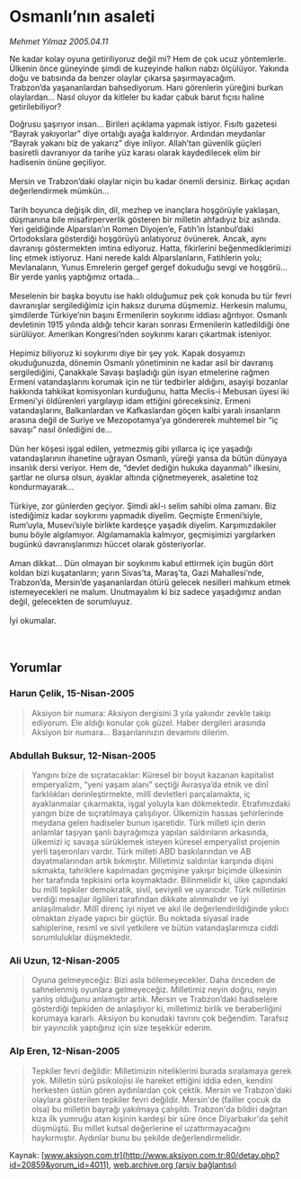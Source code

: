 # Osmanlı’nın asaleti

*Mehmet Yılmaz 2005.04.11*

<div bgcolor="#FFFFFF">
 <font class="content">
  <p>
  </p>
 </font>
 <font class="content">
  Ne kadar kolay oyuna getiriliyoruz değil mi? Hem de çok ucuz yöntemlerle. Ülkenin önce güneyinde şimdi de kuzeyinde halkın nabzı ölçülüyor. Yakında doğu ve batısında da benzer olaylar çıkarsa şaşırmayacağım.
  <br>
   Trabzon’da yaşananlardan bahsediyorum. Hani görenlerin yüreğini burkan olaylardan… Nasıl oluyor da kitleler bu kadar çabuk barut fıçısı haline getirilebiliyor?
  </br>
 </font>
 <p>
  <font class="content">
   Doğrusu şaşırıyor insan… Birileri açıklama yapmak istiyor. Fısıltı gazetesi “Bayrak yakıyorlar” diye ortalığı ayağa kaldırıyor. Ardından meydanlar “Bayrak yakanı biz de yakarız” diye inliyor. Allah’tan güvenlik güçleri basiretli davranıyor da tarihe yüz karası olarak kaydedilecek elim bir hadisenin önüne geçiliyor.
   <br>
    <br/>
    Mersin ve Trabzon’daki olaylar niçin bu kadar önemli dersiniz. Birkaç açıdan değerlendirmek mümkün…
    <br/>
    <br/>
    Tarih boyunca değişik din, dil, mezhep ve inançlara hoşgörüyle yaklaşan, düşmanına bile misafirperverlik gösteren bir milletin ahfadıyız biz aslında. Yeri geldiğinde Alparslan’ın Romen Diyojen’e, Fatih’in İstanbul’daki Ortodokslara gösterdiği hoşgörüyü anlatıyoruz övünerek. Ancak, aynı davranışı göstermekten imtina ediyoruz. Hatta, fikirlerini beğenmediklerimizi linç etmek istiyoruz. Hani nerede kaldı Alparslanların, Fatihlerin yolu; Mevlanaların, Yunus Emrelerin gergef gergef dokuduğu sevgi ve hoşgörü… Bir yerde yanlış yaptığımız ortada…
    <br/>
    <br/>
    Meselenin bir başka boyutu ise haklı olduğumuz pek çok konuda bu tür fevri davranışlar sergilediğimiz için haksız duruma düşmemiz. Herkesin malumu, şimdilerde Türkiye’nin başını Ermenilerin soykırımı iddiası ağrıtıyor. Osmanlı devletinin 1915 yılında aldığı tehcir kararı sonrası Ermenilerin katledildiği öne sürülüyor. Amerikan Kongresi’nden soykırımı kararı çıkartmak isteniyor.
    <br/>
    <br/>
    Hepimiz biliyoruz ki soykırımı diye bir şey yok. Kapak dosyamızı okuduğunuzda, dönemin Osmanlı yönetiminin ne kadar asil bir davranış sergilediğini, Çanakkale Savaşı başladığı gün isyan etmelerine rağmen Ermeni vatandaşlarını korumak için ne tür tedbirler aldığını, asayişi bozanlar hakkında tahkikat komisyonları kurduğunu, hatta Meclis-i Mebusan üyesi iki Ermeni’yi öldürenleri yargılayıp idam ettiğini göreceksiniz. Ermeni vatandaşlarını, Balkanlardan ve Kafkaslardan göçen kalbi yaralı insanların arasına değil de Suriye ve Mezopotamya’ya göndererek muhtemel bir “iç savaşı” nasıl önlediğini de…
    <br/>
    <br/>
    Dün her köşesi işgal edilen, yetmezmiş gibi yıllarca iç içe yaşadığı vatandaşlarının ihanetine uğrayan Osmanlı, yüreği yansa da bütün dünyaya insanlık dersi veriyor. Hem de, “devlet dediğin hukuka dayanmalı” ilkesini, şartlar ne olursa olsun, ayaklar altında çiğnetmeyerek, asaletine toz kondurmayarak…
    <br/>
    <br/>
    Türkiye, zor günlerden geçiyor. Şimdi akl-ı selim sahibi olma zamanı. Biz istediğimiz kadar soykırımı yapmadık diyelim. Geçmişte Ermeni’siyle, Rum’uyla, Musevi’siyle birlikte kardeşçe yaşadık diyelim. Karşımızdakiler bunu böyle algılamıyor. Algılamamakla kalmıyor, geçmişimizi yargılarken bugünkü davranışlarımızı hüccet olarak gösteriyorlar.
    <br/>
    <br/>
    Aman dikkat… Dün olmayan bir soykırımı kabul ettirmek için bugün dört koldan bizi kuşatanların; yarın Sivas’ta, Maraş’ta, Gazi Mahallesi’nde, Trabzon’da, Mersin’de yaşananlardan ötürü gelecek nesilleri mahkum etmek istemeyecekleri ne malum. Unutmayalım ki biz sadece yaşadığımız andan değil, gelecekten de sorumluyuz.
    <br/>
    <br/>
    İyi okumalar.
    <br/>
   </br>
  </font>
  <br/>
  <!---- YAZI SONU ----------->
 </p>
</div>


## Yorumlar

### Harun Çelik, 15-Nisan-2005
> Aksiyon bir numara: 
> Aksiyon dergisini 3 yıla yakındır zevkle takip ediyorum. Ele aldığı konular çok güzel. Haber dergileri arasında Aksiyon bir numara... Başarılarınızın devamını dilerim.

### Abdullah Buksur, 12-Nisan-2005
> Yangını bize de sıçratacaklar: 
> Küresel bir boyut kazanan kapitalist emperyalizm, “yeni yaşam alanı” seçtiği Avrasya’da etnik ve dinî farklılıkları derinleştirmekte, millî devletleri parçalamakta, iç ayaklanmalar çıkarmakta, işgal yoluyla kan dökmektedir. Etrafımızdaki yangın bize de sıçratılmaya çalışılıyor. Ülkemizin hassas şehirlerinde meydana gelen hadiseler bunun işaretidir. Türk milleti için derin anlamlar taşıyan şanlı bayrağımıza yapılan saldırıların arkasında, ülkemizi iç savaşa sürüklemek isteyen küresel emperyalist projenin yerli taşeronları vardır. Türk milleti ABD baskılarından ve AB dayatmalarından artık bıkmıştır. Milletimiz saldırılar karşında dişini sıkmakta, tahriklere kapılmadan geçmişine yakışır biçimde ülkesinin her tarafında tepkisini orta koymaktadır. Bilinmelidir ki, ülke çapındaki bu millî tepkiler demokratik, sivil, seviyeli ve uyarıcıdır. Türk milletinin verdiği mesajlar ilgilileri tarafından dikkate alınmalıdır ve iyi anlaşılmalıdır. Millî direnç iyi niyet ve akıl ile değerlendirildiğinde yıkıcı olmaktan ziyade yapıcı bir güçtür. Bu noktada siyasal irade sahiplerine, resmî ve sivil yetkilere ve bütün vatandaşlarımıza ciddi sorumluluklar düşmektedir.

### Ali Uzun, 12-Nisan-2005
> Oyuna gelmeyeceğiz: 
> Bizi asla bölemeyecekler. Daha önceden de sahnelenmiş oyunlara gelmeyeceğiz. Milletimiz neyin doğru, neyin yanlış olduğunu anlamıştır artık. Mersin ve Trabzon’daki hadiselere gösterdiği tepkiden de anlaşılıyor ki, milletimiz birlik ve beraberliğini korumaya kararlı. Aksiyon bu konudaki tavrını çok beğendim. Tarafsız bir yayıncılık yaptığınız için size teşekkür ederim.

### Alp Eren, 12-Nisan-2005
> Tepkiler fevri değildir: 
> Milletimizin niteliklerini burada sıralamaya gerek yok. Milletin sürü psikolojisi ile hareket ettiğini iddia eden, kendini herkesten üstün gören aydınlardan çok çektik. Mersin ve Trabzon'daki olaylara gösterilen tepkiler fevri değildir. Mersin'de (failler çocuk da olsa) bu milletin bayrağı yakılmaya çalışıldı. Trabzon'da bildiri dağıtan kıza ilk yumruğu atan kişinin kardeşi bir süre önce Diyarbakır'da şehit düşmüştü. Bu millet kutsal değerlerine el uzattırmayacağını haykırmıştır. Aydınlar bunu bu şekilde değerlendirmelidir.

Kaynak: [www.aksiyon.com.tr](http://www.aksiyon.com.tr:80/detay.php?id=20859&yorum_id=4011), [web.archive.org (arşiv bağlantısı)](http://web.archive.org/web/20060128114715/http://www.aksiyon.com.tr:80/detay.php?id=20859&yorum_id=4011)
